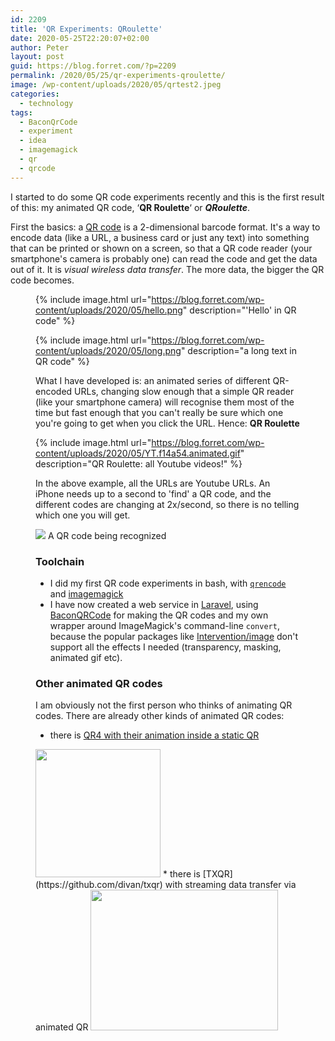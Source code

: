 ```yaml
---
id: 2209
title: 'QR Experiments: QRoulette'
date: 2020-05-25T22:20:07+02:00
author: Peter
layout: post
guid: https://blog.forret.com/?p=2209
permalink: /2020/05/25/qr-experiments-qroulette/
image: /wp-content/uploads/2020/05/qrtest2.jpeg
categories:
  - technology
tags:
  - BaconQrCode
  - experiment
  - idea
  - imagemagick
  - qr
  - qrcode
---
```

I started to do some QR code experiments recently and this is the first result of this: my animated QR code, &#8216;**QR Roulette**&#8216; or **_QRoulette_**.

First the basics: a [QR code](https://en.wikipedia.org/wiki/QR_code) is a 2-dimensional barcode format. It's a way to encode data (like a URL, a business card or just any text) into something that can be printed or shown on a screen, so that a QR code reader (your smartphone's camera is probably one) can read the code and get the data out of it. It is _visual wireless data transfer_. The more data, the bigger the QR code becomes.<figure class="wp-block-gallery columns-2 is-cropped">

{% include image.html url="https://blog.forret.com/wp-content/uploads/2020/05/hello.png" description="'Hello' in QR code" %}

{% include image.html url="https://blog.forret.com/wp-content/uploads/2020/05/long.png" description="a long text in QR code" %}

What I have developed is: 
an animated series of different QR-encoded URLs, 
changing slow enough that a simple QR reader (like your smartphone camera) will recognise them most of the time 
but fast enough that you can't really be sure which one you're going to get when you click the URL. 
Hence: **QR Roulette**

{% include image.html 
    url="https://blog.forret.com/wp-content/uploads/2020/05/YT.f14a54.animated.gif" 
    description="QR Roulette: all Youtube videos!" %}

In the above example, all the URLs are Youtube URLs. 
An iPhone needs up to a second to 'find' a QR code, and the different codes are changing at 2x/second, 
so there is no telling which one you will get.

![](https://blog.forret.com/wp-content/uploads/2020/05/IMG_6126-259x300.jpg)
A QR code being recognized  

### Toolchain

  * I did my first QR code experiments in bash, with [`qrencode`](https://linux.die.net/man/1/qrencode) and [imagemagick](https://imagemagick.org/)
  * I have now created a web service in [Laravel](https://laravel.com/), using [BaconQRCode](https://github.com/Bacon/BaconQrCode) for making the QR codes and my own wrapper around ImageMagick's command-line `convert`, because the popular packages like [Intervention/image](https://github.com/Intervention/image) don't support all the effects I needed (transparency, masking, animated gif etc).

### Other animated QR codes

I am obviously not the first person who thinks of animating QR codes. There are already other kinds of animated QR codes: 

  * there is [QR4 with their animation inside a static QR](https://blog.qr4.nl/Animated-QR-Code.aspx)  
<img  width="187" height="205" class="wp-image-2210" style="width: 200px;" src="https://blog.forret.com/wp-content/uploads/2020/05/QR_CODE_ANIMATED_Radar.gif" alt="" /> 
  * there is [TXQR](https://github.com/divan/txqr) with streaming data transfer via animated QR  
<img  width="400" height="225" class="wp-image-2211" style="width: 300px;" src="https://blog.forret.com/wp-content/uploads/2020/05/txqr.gif" alt="" />
